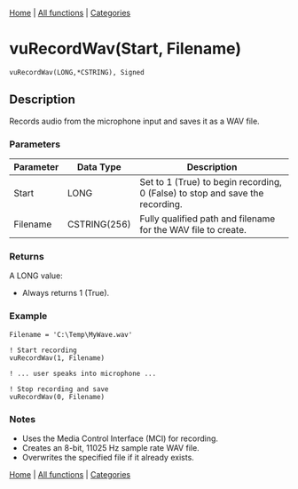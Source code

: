 [Home](../index.md) | [All functions](../all-functions.md) | [Categories](../categories/index.md)

# vuRecordWav(Start, Filename)

```Prototype
vuRecordWav(LONG,*CSTRING), Signed
```


## Description
Records audio from the microphone input and saves it as a WAV file.

### Parameters

| Parameter | Data Type    | Description                                                                 |
|-----------|--------------|-----------------------------------------------------------------------------|
| Start     | LONG         | Set to 1 (True) to begin recording, 0 (False) to stop and save the recording. |
| Filename  | CSTRING(256) | Fully qualified path and filename for the WAV file to create.               |

### Returns
A LONG value:  
- Always returns 1 (True).  

### Example

```Clarion
Filename = 'C:\Temp\MyWave.wav'

! Start recording
vuRecordWav(1, Filename)

! ... user speaks into microphone ...

! Stop recording and save
vuRecordWav(0, Filename)
```

### Notes
- Uses the Media Control Interface (MCI) for recording.  
- Creates an 8-bit, 11025 Hz sample rate WAV file.  
- Overwrites the specified file if it already exists.

[Home](../index.md) | [All functions](../all-functions.md) | [Categories](../categories/index.md)
